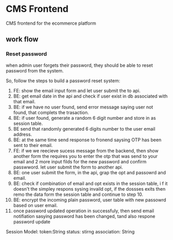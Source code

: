 # CMS Frontend
CMS frontend for the ecommerce platform



## work flow

### Reset password
when admin user forgets their password, they should be able to reset password from the system.

So, follow the steps to build a password reset system:
1. FE: show the email input form and let user submit the to api.
2. BE: get email date in the api and check if user exist in db associated with that email.
3. BE: if we have no user found, send error message saying user not found, that complets the trasaction.
4. BE: if user found, generate a random 6 digit number and store in as session table.
5. BE send that randomly generated 6 digits number to the user email address.
6. BE: at the same time send response to fronend saysing OTP has been sent to their email.
7. FE: if we we reecieve sucess message from the backend, then show another form the requires you to enter the otp that was send to your email and 2 more input filds for the new password and confirm passwword. let user submit the form to another api.
8. BE: one user submit the form, in the api, grap the opt and passowrd and email.
9. BE: check if combination of email and opt exists in the session table, i f it doesn't the simpley respons sysing invaild opt, if the dossses exits then remo the data form the session table and continue to step 10.
10. BE: encrypt the  incoming plain password, user table with new passowrd based on user email.
11. once password updated operation in successfuly,  then send email notifiation sasying password has been changed, tand also respone password update 


Session Model: 
token:String
status: stirng
association: String